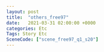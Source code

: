 ```yaml
---
layout: post
title:  "others_free97"
date:   2021-03-31 02:00:00 +0000
categories: Etc
Tags: Story Etc
SceneCode: ["scene_free97_q1_s20"]
---
```

